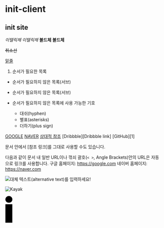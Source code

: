# init-client

## init site

*이텔릭체* _이텔릭체_
**볼드체** __볼드체__                                                                                                                                                                                                                                                                                                                          

~~취소선~~

<u>밑줄</u>

1. 순서가 필요한 목록
  - 순서가 필요하지 않은 목록(서브) 
  - 순서가 필요하지 않은 목록(서브) 

- 순서가 필요하지 않은 목록에 사용 가능한 기호
  - 대쉬(hyphen)
  * 별표(asterisks)
  + 더하기(plus sign)


[GOOGLE](https://google.com)
[NAVER](https://naver.com "링크 설명(title)을 작성하세요.")
[상대적 참조](../users/login)
[Dribbble][Dribbble link]
[GitHub][1]

문서 안에서 [참조 링크]를 그대로 사용할 수도 있습니다.

다음과 같이 문서 내 일반 URL이나 꺾쇠 괄호(`< >`, Angle Brackets)안의 URL은 자동으로 링크를 사용합니다.
구글 홈페이지: https://google.com
네이버 홈페이지: <https://naver.com>



![대체 텍스트(alternative text)를 입력하세요!](https://www.gstatic.com/webp/gallery/1.jpg "링크 설명(title)을 작성하세요.")

![Kayak][logo]

[logo]: https://www.gstatic.com/webp/gallery/1.jpg "To go kayaking."


[![Vue](img/black/i.png)](https://www.init.com)
